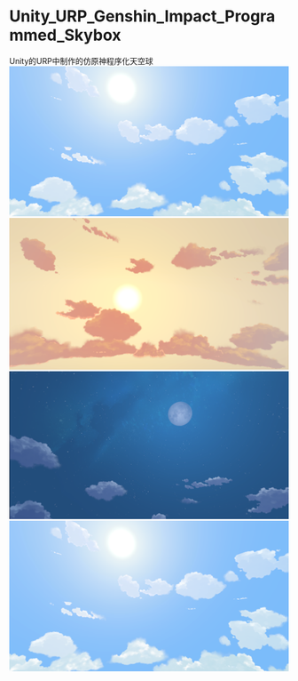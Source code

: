 # Unity_URP_Genshin_Impact_Programmed_Skybox
Unity的URP中制作的仿原神程序化天空球
![Example Image](111.png)
![Example Image](222.png)
![Example Image](333.png)
![Example Image](111.png)
